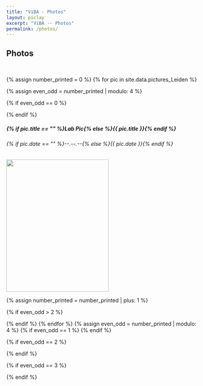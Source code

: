 ```yaml
---
title: "ViBA - Photos"
layout: piclay
excerpt: "ViBA -- Photos"
permalink: /photos/
---
```


<h2>Photos</h2>
<p> &nbsp; </p>
{% assign number_printed = 0 %}
{% for pic in site.data.pictures_Leiden %}

{% assign even_odd = number_printed | modulo: 4 %}

{% if even_odd == 0 %}
<div class="row">
{% endif %}

<div class="col-sm-3 clearfix" style="text-align: left;">
  <h5 style="text-align: left;">{% if pic.title == "" %}Lab Pic{% else %}{{ pic.title }}{% endif %}</h5>
  <h6 style="text-align: left;">{% if pic.date == "" %}--.--.--{% else %}{{ pic.date }}{% endif %}</h6>
  <img src="{{ site.url }}{{ site.baseurl }}/images/picpic/Gallery/{{ pic.image }}" class="img-responsive" style="width:270px; height:350px; object-fit: cover; text-align: left;" />
</div>

{% assign number_printed = number_printed | plus: 1 %}

{% if even_odd > 2 %}
</div>
{% endif %}
{% endfor %}
{% assign even_odd = number_printed | modulo: 4 %}
{% if even_odd == 1 %}
</div>
{% endif %}

{% if even_odd == 2 %}
</div>
{% endif %}

{% if even_odd == 3 %}
</div>
{% endif %}

<p> &nbsp; </p>
<p> &nbsp; </p>
